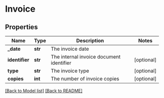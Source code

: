 # Invoice

## Properties
Name | Type | Description | Notes
------------ | ------------- | ------------- | -------------
**_date** | **str** | The invoice date | 
**identifier** | **str** | The internal invoice document identifier | [optional] 
**type** | **str** | The invoice type | [optional] 
**copies** | **int** | The number of invoice copies | [optional] 

[[Back to Model list]](../README.md#documentation-for-models) [[Back to README]](../README.md)


